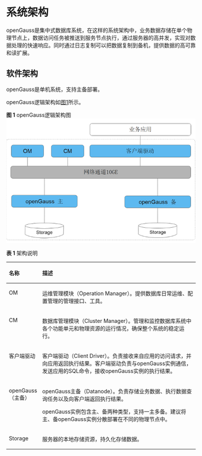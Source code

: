 # 系统架构<a name="ZH-CN_TOPIC_0289896518"></a>

openGauss是集中式数据库系统，在这样的系统架构中，业务数据存储在单个物理节点上，数据访问任务被推送到服务节点执行，通过服务器的高并发，实现对数据处理的快速响应。同时通过日志复制可以把数据复制到备机，提供数据的高可靠和读扩展。

## 软件架构<a name="zh-cn_topic_0283136530_zh-cn_topic_0237080634_zh-cn_topic_0231764167_section1940043819751"></a>

openGauss是单机系统，支持主备部署。

openGauss逻辑架构如[图1](#zh-cn_topic_0283136530_zh-cn_topic_0237080634_zh-cn_topic_0231764167_fig5205420191411)所示。

**图 1**  openGauss逻辑架构图<a name="zh-cn_topic_0283136530_zh-cn_topic_0237080634_zh-cn_topic_0231764167_fig5205420191411"></a>  
![](figures/openGauss逻辑架构图.png "openGauss逻辑架构图")

**表 1**  架构说明

<a name="zh-cn_topic_0283136530_zh-cn_topic_0237080634_zh-cn_topic_0231764167_table5479978919151"></a>
<table><thead align="left"><tr id="zh-cn_topic_0283136530_zh-cn_topic_0237080634_zh-cn_topic_0231764167_row4411284819151"><th class="cellrowborder" valign="top" width="14.469999999999999%" id="mcps1.2.3.1.1"><p id="zh-cn_topic_0283136530_zh-cn_topic_0237080634_zh-cn_topic_0231764167_p404366191511"><a name="zh-cn_topic_0283136530_zh-cn_topic_0237080634_zh-cn_topic_0231764167_p404366191511"></a><a name="zh-cn_topic_0283136530_zh-cn_topic_0237080634_zh-cn_topic_0231764167_p404366191511"></a>名称</p>
</th>
<th class="cellrowborder" valign="top" width="85.53%" id="mcps1.2.3.1.2"><p id="zh-cn_topic_0283136530_zh-cn_topic_0237080634_zh-cn_topic_0231764167_p7387596191511"><a name="zh-cn_topic_0283136530_zh-cn_topic_0237080634_zh-cn_topic_0231764167_p7387596191511"></a><a name="zh-cn_topic_0283136530_zh-cn_topic_0237080634_zh-cn_topic_0231764167_p7387596191511"></a>描述</p>
</th>
</tr>
</thead>
<tbody><tr id="zh-cn_topic_0283136530_zh-cn_topic_0237080634_zh-cn_topic_0231764167_row3200216592122"><td class="cellrowborder" valign="top" width="14.469999999999999%" headers="mcps1.2.3.1.1 "><p id="zh-cn_topic_0283136530_zh-cn_topic_0237080634_zh-cn_topic_0231764167_p1877290192147"><a name="zh-cn_topic_0283136530_zh-cn_topic_0237080634_zh-cn_topic_0231764167_p1877290192147"></a><a name="zh-cn_topic_0283136530_zh-cn_topic_0237080634_zh-cn_topic_0231764167_p1877290192147"></a>OM</p>
</td>
<td class="cellrowborder" valign="top" width="85.53%" headers="mcps1.2.3.1.2 "><p id="zh-cn_topic_0283136530_zh-cn_topic_0237080634_zh-cn_topic_0231764167_p4420997892147"><a name="zh-cn_topic_0283136530_zh-cn_topic_0237080634_zh-cn_topic_0231764167_p4420997892147"></a><a name="zh-cn_topic_0283136530_zh-cn_topic_0237080634_zh-cn_topic_0231764167_p4420997892147"></a>运维管理模块（Operation Manager）。提供数据库日常运维、配置管理的管理接口、工具。</p>
</td>
</tr>
<tr id="row1994922718146"><td class="cellrowborder" valign="top" width="14.469999999999999%" headers="mcps1.2.3.1.1 "><p id="p5949127181415"><a name="p5949127181415"></a><a name="p5949127181415"></a>CM</p>
</td>
<td class="cellrowborder" valign="top" width="85.53%" headers="mcps1.2.3.1.2 "><p id="p13949152731411"><a name="p13949152731411"></a><a name="p13949152731411"></a>数据库管理模块（Cluster Manager）。管理和监控数据库系统中各个功能单元和物理资源的运行情况，确保整个系统的稳定运行。</p>
</td>
</tr>
<tr id="zh-cn_topic_0283136530_zh-cn_topic_0237080634_zh-cn_topic_0231764167_row6476976919151"><td class="cellrowborder" valign="top" width="14.469999999999999%" headers="mcps1.2.3.1.1 "><p id="zh-cn_topic_0283136530_zh-cn_topic_0237080634_zh-cn_topic_0231764167_p11262944162914"><a name="zh-cn_topic_0283136530_zh-cn_topic_0237080634_zh-cn_topic_0231764167_p11262944162914"></a><a name="zh-cn_topic_0283136530_zh-cn_topic_0237080634_zh-cn_topic_0231764167_p11262944162914"></a>客户端驱动</p>
</td>
<td class="cellrowborder" valign="top" width="85.53%" headers="mcps1.2.3.1.2 "><p id="zh-cn_topic_0283136530_zh-cn_topic_0237080634_zh-cn_topic_0231764167_p23234897162914"><a name="zh-cn_topic_0283136530_zh-cn_topic_0237080634_zh-cn_topic_0231764167_p23234897162914"></a><a name="zh-cn_topic_0283136530_zh-cn_topic_0237080634_zh-cn_topic_0231764167_p23234897162914"></a>客户端驱动（Client Driver）。负责接收来自应用的访问请求，并向应用返回执行结果。客户端驱动负责与<span id="text33971739135812"><a name="text33971739135812"></a><a name="text33971739135812"></a>openGauss</span>实例通信，发送应用的SQL命令，接收<span id="text14292174185819"><a name="text14292174185819"></a><a name="text14292174185819"></a>openGauss</span>实例的执行结果。</p>
</td>
</tr>
<tr id="zh-cn_topic_0283136530_zh-cn_topic_0237080634_zh-cn_topic_0231764167_row5813821019151"><td class="cellrowborder" valign="top" width="14.469999999999999%" headers="mcps1.2.3.1.1 "><p id="zh-cn_topic_0283136530_zh-cn_topic_0237080634_zh-cn_topic_0231764167_p29314576162914"><a name="zh-cn_topic_0283136530_zh-cn_topic_0237080634_zh-cn_topic_0231764167_p29314576162914"></a><a name="zh-cn_topic_0283136530_zh-cn_topic_0237080634_zh-cn_topic_0231764167_p29314576162914"></a><span id="text763417424589"><a name="text763417424589"></a><a name="text763417424589"></a>openGauss</span>（主备）</p>
</td>
<td class="cellrowborder" valign="top" width="85.53%" headers="mcps1.2.3.1.2 "><p id="zh-cn_topic_0283136530_zh-cn_topic_0237080634_zh-cn_topic_0231764167_p1933624014508"><a name="zh-cn_topic_0283136530_zh-cn_topic_0237080634_zh-cn_topic_0231764167_p1933624014508"></a><a name="zh-cn_topic_0283136530_zh-cn_topic_0237080634_zh-cn_topic_0231764167_p1933624014508"></a><span id="text128121143125818"><a name="text128121143125818"></a><a name="text128121143125818"></a>openGauss</span>主备（Datanode）。负责存储业务数据、执行数据查询任务以及向客户端返回执行结果。</p>
<p id="zh-cn_topic_0283136530_zh-cn_topic_0237080634_zh-cn_topic_0231764167_p56577630162914"><a name="zh-cn_topic_0283136530_zh-cn_topic_0237080634_zh-cn_topic_0231764167_p56577630162914"></a><a name="zh-cn_topic_0283136530_zh-cn_topic_0237080634_zh-cn_topic_0231764167_p56577630162914"></a><span id="text138130447584"><a name="text138130447584"></a><a name="text138130447584"></a>openGauss</span>实例包含主、备两种类型，支持一主多备。建议将主、备<span id="text13969491581"><a name="text13969491581"></a><a name="text13969491581"></a>openGauss</span>实例分散部署在不同的物理节点中。</p>
</td>
</tr>
<tr id="zh-cn_topic_0283136530_zh-cn_topic_0237080634_zh-cn_topic_0231764167_row4354812919183"><td class="cellrowborder" valign="top" width="14.469999999999999%" headers="mcps1.2.3.1.1 "><p id="zh-cn_topic_0283136530_zh-cn_topic_0237080634_zh-cn_topic_0231764167_p553181019183"><a name="zh-cn_topic_0283136530_zh-cn_topic_0237080634_zh-cn_topic_0231764167_p553181019183"></a><a name="zh-cn_topic_0283136530_zh-cn_topic_0237080634_zh-cn_topic_0231764167_p553181019183"></a>Storage</p>
</td>
<td class="cellrowborder" valign="top" width="85.53%" headers="mcps1.2.3.1.2 "><p id="zh-cn_topic_0283136530_zh-cn_topic_0237080634_zh-cn_topic_0231764167_p64149272191943"><a name="zh-cn_topic_0283136530_zh-cn_topic_0237080634_zh-cn_topic_0231764167_p64149272191943"></a><a name="zh-cn_topic_0283136530_zh-cn_topic_0237080634_zh-cn_topic_0231764167_p64149272191943"></a>服务器的本地存储资源，持久化存储数据。</p>
</td>
</tr>
</tbody>
</table>

